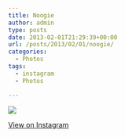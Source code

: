 ```yaml
---
title: Noogie
author: admin
type: posts
date: 2013-02-01T21:29:39+00:00
url: /posts/2013/02/01/noogie/
categories:
  - Photos
tags:
  - instagram
  - Photos

---
```

![][1]

<p class="view-instagram">
  <a href="http://instagr.am/p/VM7kSoKlmu/">View on Instagram</a>
</p>

 [1]: http://lobban.org/wordpress//HLIC/375e2b01c38d4211ff051da74db8c078.jpg